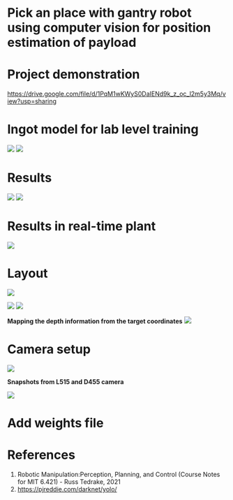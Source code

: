 # Pick an place with gantry robot using computer vision for position estimation of payload

# Project demonstration
https://drive.google.com/file/d/1PqM1wKWyS0DaIENd9k_z_oc_l2m5y3Mq/view?usp=sharing



# Ingot model for lab level training     
![](https://github.com/Mowbray-R-V/Gantry_control-pose_estimation/blob/main/ingot.PNG)
![](https://github.com/Mowbray-R-V/Gantry_control-pose_estimation/blob/main/classes.PNG)

# Results
![](https://github.com/Mowbray-R-V/Gantry_control-pose_estimation/blob/main/ingot_result.PNG)
![](https://github.com/Mowbray-R-V/Gantry_control-pose_estimation/blob/main/dummy-test.PNG)

# Results in real-time plant
![](https://github.com/Mowbray-R-V/Gantry_control-pose_estimation/blob/main/real-time.png)

# Layout
![](https://github.com/Mowbray-R-V/Gantry_control-pose_estimation/blob/main/block-diagram.PNG)

![](https://github.com/Mowbray-R-V/Gantry_control-pose_estimation/blob/main/layout.PNG)
![](https://github.com/Mowbray-R-V/Gantry_control-pose_estimation/blob/main/layout-2.PNG)




**Mapping the depth information from the target coordinates**
![](https://github.com/Mowbray-R-V/Gantry_control-pose_estimation/blob/main/mapping-depth-information-from-the-target-coordinates.PNG)




# Camera setup
![](https://github.com/Mowbray-R-V/Gantry_control-pose_estimation/blob/main/camera.PNG)

**Snapshots from L515 and D455 camera**

![](https://github.com/Mowbray-R-V/Gantry_control-pose_estimation/blob/main/Snap-shots-from-L515-and-D455.PNG)
    






# Add weights file

<!-- # Faster RCCN

results

# Fast RCCN
results

# YOLOV3
results -->



# References
1. Robotic Manipulation:Perception, Planning, and Control (Course Notes for MIT 6.421) - Russ Tedrake, 2021
2. https://pjreddie.com/darknet/yolo/

